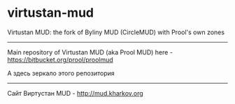 virtustan-mud
=============

Virtustan MUD: the fork of Byliny MUD (CircleMUD) with Prool's own zones

---

Main repository of Virtustan MUD (aka Prool MUD) here - https://bitbucket.org/prool/proolmud

А здесь зеркало этого репозитория

---

Сайт Виртустан MUD - http://mud.kharkov.org
